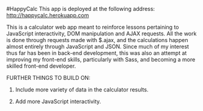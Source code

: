 #HappyCalc
This app is deployed at the following address: http://happycalc.herokuapp.com

This is a calculator web app meant to reinforce lessons pertaining to JavaScript interactivity, DOM manipulation and AJAX requests. All the work is done through requests made with $.ajax, and the calculations happen almost entirely through JavaScript and JSON. Since much of my interest thus far has been in back-end development, this was also an attempt at improving my front-end skills, particularly with Sass, and becoming a more skilled front-end developer.

FURTHER THINGS TO BUILD ON:

1) Include more variety of data in the calculator results.

2) Add more JavaScript interactivity.
